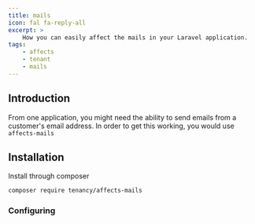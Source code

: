```yaml
---
title: mails
icon: fal fa-reply-all
excerpt: >
    How you can easily affect the mails in your Laravel application.
tags:
    - affects
    - tenant
    - mails
---
```


## Introduction
From one application, you might need the ability to send emails from a customer's email address. In order to get this working, you would use `affects-mails`

## Installation
Install through composer
```bash
composer require tenancy/affects-mails
```

### Configuring
